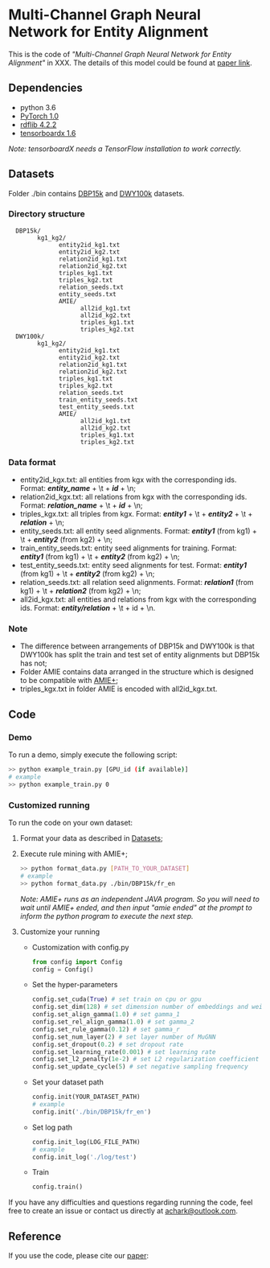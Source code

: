 # Multi-Channel Graph Neural Network for Entity Alignment

This is the code of *"Multi-Channel Graph Neural Network for Entity Alignment"* in XXX. The details of this model could be found at [paper link](https://www.google.com/).

## Dependencies

* python 3.6
* [PyTorch 1.0](https://pytorch.org/get-started/locally/)
* [rdflib 4.2.2](https://pypi.org/project/rdflib/)
* [tensorboardx 1.6](https://pypi.org/project/tensorboardX/)

*Note: tensorboardX needs a TensorFlow installation to work correctly.*

## Datasets

Folder ./bin contains [DBP15k](https://github.com/nju-websoft/JAPE) and [DWY100k](https://github.com/nju-websoft/BootEA) datasets.

### Directory structure

      DBP15k/
            kg1_kg2/
                  entity2id_kg1.txt
                  entity2id_kg2.txt
                  relation2id_kg1.txt
                  relation2id_kg2.txt
                  triples_kg1.txt
                  triples_kg2.txt
                  relation_seeds.txt
                  entity_seeds.txt
                  AMIE/
                        all2id_kg1.txt
                        all2id_kg2.txt
                        triples_kg1.txt
                        triples_kg2.txt
      DWY100k/
            kg1_kg2/
                  entity2id_kg1.txt
                  entity2id_kg2.txt
                  relation2id_kg1.txt
                  relation2id_kg2.txt
                  triples_kg1.txt
                  triples_kg2.txt
                  relation_seeds.txt
                  train_entity_seeds.txt
                  test_entity_seeds.txt
                  AMIE/
                        all2id_kg1.txt
                        all2id_kg2.txt
                        triples_kg1.txt
                        triples_kg2.txt

### Data format

* entity2id_kgx.txt: all entities from kgx with the corresponding ids. Format: ***entity_name*** + \t + ***id*** + \n;
* relation2id_kgx.txt: all relations from kgx with the corresponding ids. Format: ***relation_name*** + \t + ***id*** + \n;
* triples_kgx.txt: all triples from kgx. Format: ***entity1*** + \t + ***entity2*** + \t + ***relation*** + \n;
* entity_seeds.txt: all entity seed alignments. Format: ***entity1*** (from kg1) + \t + ***entity2*** (from kg2) + \n;
* train_entity_seeds.txt: entity seed alignments for training. Format: ***entity1*** (from kg1) + \t + ***entity2*** (from kg2) + \n;
* test_entity_seeds.txt: entity seed alignments for test. Format: ***entity1*** (from kg1) + \t + ***entity2*** (from kg2) + \n;
* relation_seeds.txt: all relation seed alignments. Format: ***relation1*** (from kg1) + \t + ***relation2*** (from kg2) + \n;
* all2id_kgx.txt: all entities and relations from kgx with the corresponding ids. Format: ***entity/relation*** + \t + id + \n.

### Note

* The difference between arrangements of DBP15k and DWY100k is that DWY100k has split the train and test set of entity alignments but DBP15k has not;
* Folder AMIE contains data arranged in the structure which is designed to be compatible with [AMIE+](https://www.mpi-inf.mpg.de/departments/databases-and-information-systems/research/yago-naga/amie/);
* triples_kgx.txt in folder AMIE is encoded with all2id_kgx.txt.

## Code

### Demo

To run a demo, simply execute the following script:

```bash
>> python example_train.py [GPU_id (if available)]
# example
>> python example_train.py 0
```

### Customized running

To run the code on your own dataset:

1. Format your data as described in [Datasets](#Datasets);
2. Execute rule mining with AMIE+;

      ```bash
      >> python format_data.py [PATH_TO_YOUR_DATASET]
      # example
      >> python format_data.py ./bin/DBP15k/fr_en
      ```

      *Note: AMIE+ runs as an independent JAVA program. So you will need to wait until AMIE+ ended, and then input "amie ended" at the prompt to inform the python program to execute the next step.*

3. Customize your running

   * Customization with config.py

      ```python
      from config import Config
      config = Config()
      ```

   * Set the hyper-parameters

      ```python
      config.set_cuda(True) # set train on cpu or gpu
      config.set_dim(128) # set dimension number of embeddings and weight matrices
      config.set_align_gamma(1.0) # set gamma_1
      config.set_rel_align_gamma(1.0) # set gamma_2
      config.set_rule_gamma(0.12) # set gamma_r
      config.set_num_layer(2) # set layer number of MuGNN
      config.set_dropout(0.2) # set dropout rate
      config.set_learning_rate(0.001) # set learning rate
      config.set_l2_penalty(1e-2) # set L2 regularization coefficient
      config.set_update_cycle(5) # set negative sampling frequency
      ```

   * Set your dataset path

      ```python
      config.init(YOUR_DATASET_PATH)
      # example
      config.init('./bin/DBP15k/fr_en')
      ```

   * Set log path

      ```python
      config.init_log(LOG_FILE_PATH)
      # example
      config.init_log('./log/test')
      ```

   * Train

      ```python
      config.train()
      ```

If you have any difficulties and questions regarding running the code, feel free to create an issue or contact us directly at achark@outlook.com.

## Reference

If you use the code, please cite our [paper](https://www.google.com/):